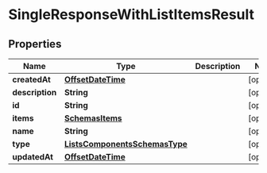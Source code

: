 # SingleResponseWithListItemsResult

## Properties
Name | Type | Description | Notes
------------ | ------------- | ------------- | -------------
**createdAt** | [**OffsetDateTime**](OffsetDateTime.md) |  |  [optional]
**description** | **String** |  |  [optional]
**id** | **String** |  |  [optional]
**items** | [**SchemasItems**](SchemasItems.md) |  |  [optional]
**name** | **String** |  |  [optional]
**type** | [**ListsComponentsSchemasType**](ListsComponentsSchemasType.md) |  |  [optional]
**updatedAt** | [**OffsetDateTime**](OffsetDateTime.md) |  |  [optional]
